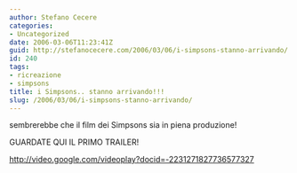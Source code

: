 ```yaml
---
author: Stefano Cecere
categories:
- Uncategorized
date: 2006-03-06T11:23:41Z
guid: http://stefanocecere.com/2006/03/06/i-simpsons-stanno-arrivando/
id: 240
tags:
- ricreazione
- simpsons
title: i Simpsons.. stanno arrivando!!!
slug: /2006/03/06/i-simpsons-stanno-arrivando/
---
```


sembrerebbe che il film dei Simpsons sia in piena produzione!
  
GUARDATE QUI IL PRIMO TRAILER!
  
<http://video.google.com/videoplay?docid=-2231271827736577327>